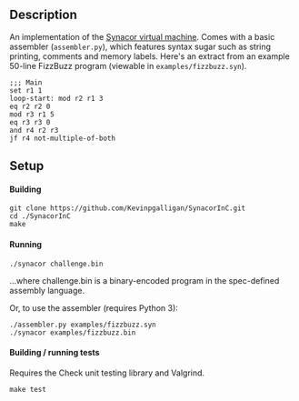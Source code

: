 ## Description
An implementation of the [Synacor virtual machine](https://challenge.synacor.com/). Comes with a basic assembler (`assembler.py`), which features syntax sugar such as string printing, comments and memory labels. Here's an extract from an example 50-line FizzBuzz program (viewable in `examples/fizzbuzz.syn`).

```assembly
;;; Main
set r1 1
loop-start: mod r2 r1 3
eq r2 r2 0
mod r3 r1 5
eq r3 r3 0
and r4 r2 r3
jf r4 not-multiple-of-both
```

## Setup
#### Building
```
git clone https://github.com/Kevinpgalligan/SynacorInC.git
cd ./SynacorInC
make
```

#### Running
```
./synacor challenge.bin
```

...where challenge.bin is a binary-encoded program in the spec-defined assembly language.

Or, to use the assembler (requires Python 3):

```
./assembler.py examples/fizzbuzz.syn
./synacor examples/fizzbuzz.bin
```

#### Building / running tests
Requires the Check unit testing library and Valgrind.

```
make test
```
